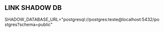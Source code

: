 ## LINK SHADOW DB
SHADOW_DATABASE_URL="postgresql://postgres:teste@localhost:5432/postgres?schema=public"